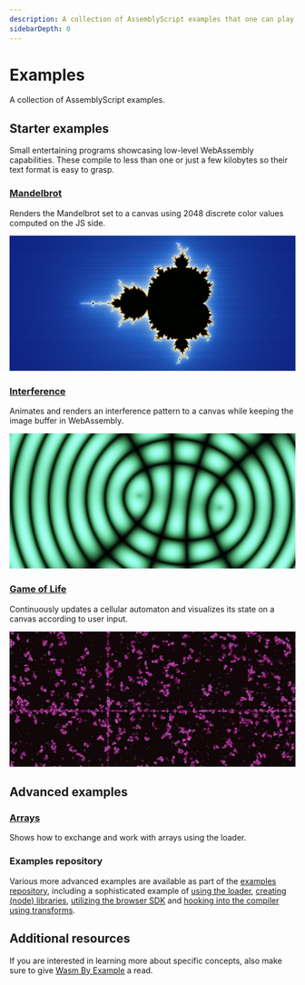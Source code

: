 ```yaml
---
description: A collection of AssemblyScript examples that one can play around with right in the browser.
sidebarDepth: 0
---
```


# Examples

A collection of AssemblyScript examples.

## Starter examples

Small entertaining programs showcasing low-level WebAssembly capabilities. These compile to less than one or just a few kilobytes so their text format is easy to grasp.

### [Mandelbrot](./examples/mandelbrot.html)

Renders the Mandelbrot set to a canvas using 2048 discrete color values computed on the JS side.

<Badge text="easy" type="tip"/>

[![Preview image](images/mandelbrot-preview.jpg)](./examples/mandelbrot.html)

### [Interference](./examples/interference.html)

Animates and renders an interference pattern to a canvas while keeping the image buffer in WebAssembly.

<Badge text="easy" type="tip"/>

[![Preview image](images/interference-preview.jpg)](./examples/interference.html)

### [Game of Life](./examples/game-of-life.html)

Continuously updates a cellular automaton and visualizes its state on a canvas according to user input.

<Badge text="intermediate" type="warning"/>

[![Preview image](images/game-of-life-preview.jpg)](./examples/game-of-life.html)

## Advanced examples

### [Arrays](./examples/arrays.html)

Shows how to exchange and work with arrays using the loader.

<Badge text="intermediate" type="warning"/>

### Examples repository

Various more advanced examples are available as part of the [examples repository](https://github.com/AssemblyScript/examples), including a sophisticated example of [using the loader](https://github.com/AssemblyScript/examples/tree/master/loader), [creating (node) libraries](https://github.com/AssemblyScript/examples/tree/master/i64), [utilizing the browser SDK](https://github.com/AssemblyScript/examples/tree/master/sdk) and [hooking into the compiler using transforms](https://github.com/AssemblyScript/examples/tree/master/transform).

## Additional resources

If you are interested in learning more about specific concepts, also make sure to give [Wasm By Example](https://wasmbyexample.dev/) a read.
